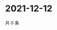 # 2021-12-12

共 0 条

<!-- BEGIN WEIBO -->
<!-- 最后更新时间 Sun Dec 12 2021 18:15:53 GMT+0800 (China Standard Time) -->

<!-- END WEIBO -->
